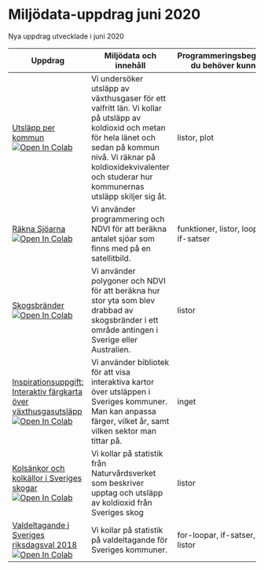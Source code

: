# Miljödata-uppdrag juni 2020

Nya uppdrag utvecklade i juni 2020


|Uppdrag|Miljödata och innehåll|Programmeringsbegrepp du behöver kunna|Programmeringsbegrepp du lär dig om|Bibliotek som används|
|-------|---------|----------------|-------------|---------------|
|[Utsläpp per kommun](regional_emissions/README.md) [![Open In Colab](https://colab.research.google.com/assets/colab-badge.svg)](https://colab.research.google.com/github/lunduniversity/schoolprog-satellite/blob/master/exercises/regional_emissions/regionala_utslapp.ipynb)|Vi undersöker utsläpp av växthusgaser för ett valfritt län. Vi kollar på utsläpp av koldioxid och metan för hela länet och sedan på kommun nivå. Vi räknar på koldioxidekvivalenter och studerar hur kommunernas utsläpp skiljer sig åt. |listor, plot|tabeller, slicing|matplotlib, (pandas)|
|[Räkna Sjöarna](lakes/README.md) [![Open In Colab](https://colab.research.google.com/assets/colab-badge.svg)](https://colab.research.google.com/github/lunduniversity/schoolprog-satellite/blob/master/exercises/lakes/rakna_sjoar.ipynb)|Vi använder programmering och NDVI för att beräkna antalet sjöar som finns med på en satellitbild. |funktioner, listor, loopar, if-satser |funktioner, tuplar, loopar, pop| numpy, matplotlib |
|[Skogsbränder](forest_fires/README.md) [![Open In Colab](https://colab.research.google.com/assets/colab-badge.svg)](https://colab.research.google.com/github/lunduniversity/schoolprog-satellite/blob/master/exercises/forest_fires/Skogsbrand.ipynb)| Vi använder polygoner och NDVI för att beräkna hur stor yta som blev drabbad av skogsbränder i ett område antingen i Sverige eller Australien. | listor | funktioner, plot, listor i listor | matplotlib, numpy |
|[Inspirationsuppgift: Interaktiv färgkarta över växthusgasutsläpp](emission_map/README.md) [![Open In Colab](https://colab.research.google.com/assets/colab-badge.svg)](https://colab.research.google.com/github/lunduniversity/schoolprog-satellite/blob/master/exercises/emission_map/utslappskartan.ipynb)|Vi använder bibliotek för att visa interaktiva kartor över utsläppen i Sveriges kommuner. Man kan anpassa färger, vilket år, samt vilken sektor man tittar på. |inget |variabler, kodexekvering, färgskalor |pandas, branca.colormap, folium |
|[Kolsänkor och kolkällor i Sveriges skogar](carbonsink/README.md) [![Open In Colab](https://colab.research.google.com/assets/colab-badge.svg)](https://colab.research.google.com/github/lunduniversity/schoolprog-satellite/blob/master/exercises/carbonsink/carbonsink.ipynb)|Vi kollar på statistik från Naturvårdsverket som beskriver upptag och utsläpp av koldioxid från Sveriges skog|listor |for-loopar, if-satser |numpy, matplotlib|
|[Valdeltagande i Sveriges riksdagsval 2018](voter_turnout/README.md) [![Open In Colab](https://colab.research.google.com/assets/colab-badge.svg)](https://colab.research.google.com/github/lunduniversity/schoolprog-satellite/blob/master/exercises/voter_turnout/valdeltagande.ipynb)|Vi kollar på statistik på valdeltagande för Sveriges kommuner.|for-loopar, if-satser, listor |egenskriven sortering, sortering med bibliotek |pandas (för inläsning bara)|
